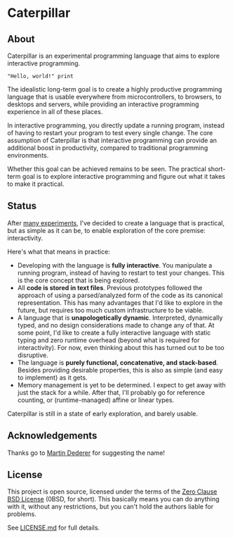 # Caterpillar

## About

Caterpillar is an experimental programming language that aims to explore
interactive programming.

```
"Hello, world!" print
```

The idealistic long-term goal is to create a highly productive programming
language that is usable everywhere from microcontrollers, to browsers, to
desktops and servers, while providing an interactive programming experience in
all of these places.

In interactive programming, you directly update a running program, instead of
having to restart your program to test every single change. The core assumption
of Caterpillar is that interactive programming can provide an additional boost
in productivity, compared to traditional programming environments.

Whether this goal can be achieved remains to be seen. The practical short-term
goal is to explore interactive programming and figure out what it takes to make
it practical.

## Status

After [many experiments](archive/), I've decided to create a language that is
practical, but as simple as it can be, to enable exploration of the core
premise: interactivity.

Here's what that means in practice:

- Developing with the language is **fully interactive**. You manipulate a
  running program, instead of having to restart to test your changes. This is
  the core concept that is being explored.
- All **code is stored in text files**. Previous prototypes followed the
  approach of using a parsed/analyzed form of the code as its canonical
  representation. This has many advantages that I'd like to explore in the
  future, but requires too much custom infrastructure to be viable.
- A language that is **unapologetically dynamic**. Interpreted, dynamically
  typed, and no design considerations made to change any of that. At some point,
  I'd like to create a fully interactive language with static typing and zero
  runtime overhead (beyond what is required for interactivity). For now, even
  thinking about this has turned out to be too disruptive.
- The language is **purely functional, concatenative, and stack-based**. Besides
  providing desirable properties, this is also as simple (and easy to implement)
  as it gets.
- Memory management is yet to be determined. I expect to get away with just the
  stack for a while. After that, I'll probably go for reference counting, or
  (runtime-managed) affine or linear types.

Caterpillar is still in a state of early exploration, and barely usable.

## Acknowledgements

Thanks go to [Martin Dederer](https://github.com/martindederer) for suggesting
the name!

## License

This project is open source, licensed under the terms of the
[Zero Clause BSD License] (0BSD, for short). This basically means you can do
anything with it, without any restrictions, but you can't hold the authors
liable for problems.

See [LICENSE.md] for full details.

[Zero Clause BSD License]: https://opensource.org/licenses/0BSD
[LICENSE.md]: LICENSE.md
